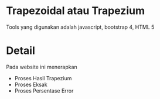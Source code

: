 # Trapezoidal atau Trapezium
Tools yang digunakan adalah javascript, bootstrap 4, HTML 5
# Detail
Pada website ini menerapkan
<ul>
  <li>Proses Hasil Trapezium</li>
  <li>Proses Eksak</li>
  <li>Proses Persentase Error</li>
</ul>
